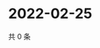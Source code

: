 # 2022-02-25

共 0 条

<!-- BEGIN WEIBO -->
<!-- 最后更新时间 Fri Feb 25 2022 11:15:21 GMT+0800 (China Standard Time) -->

<!-- END WEIBO -->
